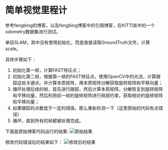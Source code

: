 # 简单视觉里程计

参考fengbing的博客，以及fengbing博客中的引用博客，在KITTI其中的一个odometry数据集进行测试。

单目SLAM，其中没有使用初始化，而是直接读取GroundTruth文件，计算scale。

具体步骤如下：

1. 初始化第一帧，计算FAST特征点；
2. 初始化第二帧，根据第一帧的FAST特征点，使用OpenCV中的光流，计算跟踪这些关键点。并计算本质矩阵，用本质矩阵分解获取旋转矩阵和平移向量；
3. 循环处理后续的帧，首先进行跟踪，然后计算本质矩阵，分解恢复到旋转矩阵和平移向量，然后利用前一帧的旋转矩阵进行局部约束，获取相对的旋转矩阵和平移向量；
4. 如果跟踪的点数低于一定的阈值，那么重新检测一下（这里原始的代码有点错误）
5. 循环，直到所有的帧都被处理完成。


下面是原始博客代码运行的结果:
![原始结果](https://github.com/zhangxiaoya/Practice-SLAM/blob/master/BasicVO/images/Trajectory_2.png)

修改代码错误后的结果如下：
![修改后的结果](https://github.com/zhangxiaoya/Practice-SLAM/blob/master/BasicVO/images/Trajectory_1.png)